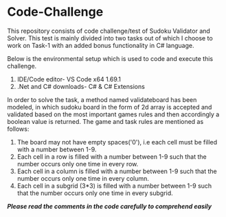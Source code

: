 # Code-Challenge

This repository consists of code challenge/test of Sudoku Validator and Solver.
This test is mainly divided into two tasks out of which I choose to work on Task-1 with an added bonus functionality in C# language. 

Below is the environmental setup which is used to code and execute this challenge.
1. IDE/Code editor- VS Code x64 1.69.1
2. .Net and C# downloads- C# & C# Extensions

In order to solve the task, a method named validateboard has been modeled, in which sudoku board in the form of 2d array is accepted and validated based on the most important games rules and then accordingly a boolean value is returned.
The game and task rules are mentioned as follows:
1. The board may not have empty spaces('0'), i.e each cell must be filled with a number between 1-9.
2. Each cell in a row is filled with a number between 1-9 such that the number occurs only one time in every row.
3. Each cell in a column is filled with a number between 1-9 such that the number occurs only one time in every column.
4. Each cell in a subgrid (3*3) is filled with a number between 1-9 such that the number occurs only one time in every subgrid.

***Please read the comments in the code carefully to comprehend easily***



